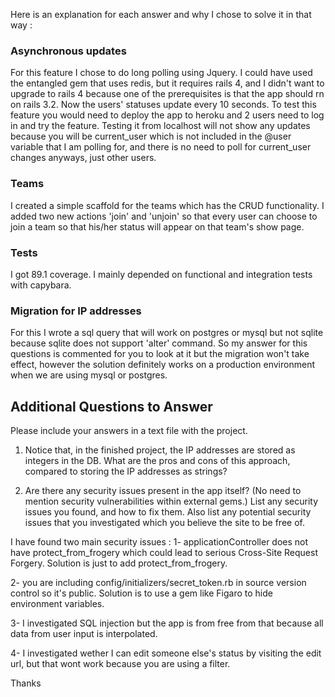 Here is an explanation for each answer and why I chose to solve it in that way : 


### Asynchronous updates

For this feature I chose to do long polling using Jquery. I could have used the entangled gem that uses redis, but it requires rails 4, and I didn't want to upgrade to rails 4 because one of the prerequisites is that the app should rn on rails 3.2. Now the users' statuses update every 10 seconds. To test this feature you would need to deploy the app to heroku and 2 users need to log in and try the feature. Testing it from localhost will not show any updates because you will be current_user which is not included in the @user variable that I am polling for, and there is no need to poll for current_user changes anyways, just other users. 

### Teams

I created a simple scaffold for the teams which has the CRUD functionality. I added two new actions 'join' and 'unjoin' so that every user can choose to join a team so that his/her status will appear on that team's show page. 

### Tests

I got 89.1 coverage. I mainly depended on functional and integration tests with capybara. 

### Migration for IP addresses

For this I wrote a sql query that will work on postgres or mysql but not sqlite because sqlite does not support 'alter' command. So my answer for this questions is commented for you to look at it but the migration won't take effect, however the solution definitely works on a production environment when we are using mysql or postgres.

## Additional Questions to Answer

Please include your answers in a text file with the project.

1. Notice that, in the finished project, the IP addresses are stored as
integers in the DB. What are the pros and cons of this approach, compared
to storing the IP addresses as strings?

2. Are there any security issues present in the app itself? (No need to
mention security vulnerabilities within external gems.) List any security
issues you found, and how to fix them. Also list any potential security
issues that you investigated which you believe the site to be free of.

I have found two main security issues :
1- applicationController does not have protect_from_frogery which could lead to serious Cross-Site Request Forgery. Solution is just to add protect_from_frogery. 

2- you are including config/initializers/secret_token.rb in source version control so it's public. Solution is to use a gem like Figaro to hide environment variables. 

3- I investigated SQL injection but the app is from free from that because all data from user input is interpolated. 

4- I investigated wether I can edit someone else's status by visiting the edit url, but that wont work because you are using a filter. 

Thanks
